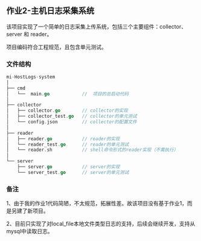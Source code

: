 ## 作业2-主机日志采集系统

该项目实现了一个简单的日志采集上传系统，包括三个主要组件：collector、server 和 reader。

项目编码符合工程规范，且包含单元测试。

### 文件结构

```go
mi-HostLogs-system
│
├── cmd
│	└──  main.go 			//	项目的总启动代码
│
├── collector
│	├── collector.go		// collector的实现
│	├── collector_test.go	// collector的单元测试
│	└── config.json			// collector的配置文件
│
├── reader
│	├── reader.go			// reader的实现
│	└── reader_test.go		// reader的单元测试
│	└── reader.sh			// shell命令形式的reader实现（不需执行）
│
└── server
	├── server.go			// server的实现
	└── server_test.go		// server的单元测试
```

### 备注

1、由于我的作业1代码简陋，不太规范，拓展性差。故该项目没有基于作业1，而是另建了新项目。

2、目前只实现了对local_file本地文件类型日志的支持，后续会继续开发，支持从mysql中读取日志。

